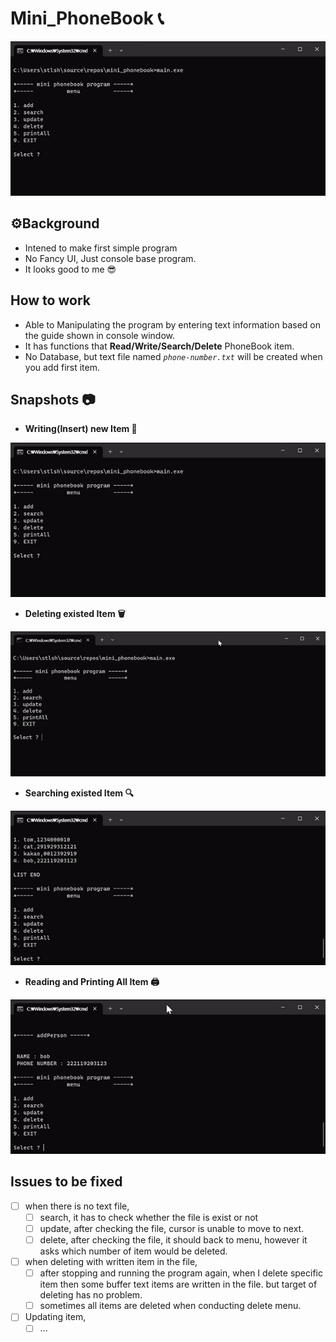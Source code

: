# Mini_PhoneBook 📞
![home](img/home.gif)


## ⚙️Background
- Intened to make first simple program
- No Fancy UI, Just console base program.
- It looks good to me 😎


## How to work
- Able to Manipulating the program by entering text information based on the guide shown in console window.
- It has functions that **Read/Write/Search/Delete** PhoneBook item. 
- No Database, but text file named *```phone-number.txt```* will be created when you add first item.


## Snapshots 📷

* **Writing(Insert) new Item 📝**

![write](img/insert.gif)


* **Deleting existed Item 🗑️**

![Delete](img/delete.gif)


* **Searching existed Item 🔍**

![search](img/search.gif)


* **Reading and Printing All Item 🖨️**

![readAll](img/readAll.gif)


## Issues to be fixed
- [ ] when there is no text file,
    - [ ] search, it has to check whether the file is exist or not
    - [ ] update, after checking the file, cursor is unable to move to next.
    - [ ] delete, after checking the file, it should back to menu, however it asks which number of item would be deleted.
- [ ] when deleting with written item in the file,
    - [ ] after stopping and running the program again, when I delete specific item then some buffer text items are written in the file. but target of deleting has no problem. 
    - [ ] sometimes all items are deleted when conducting delete menu.
- [ ] Updating item,
    - [ ] ... 